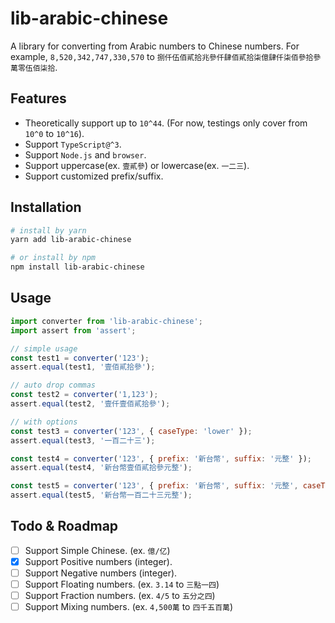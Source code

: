 # lib-arabic-chinese

A library for converting from Arabic numbers to Chinese numbers. For example, `8,520,342,747,330,570` to `捌仟伍佰貳拾兆參仟肆佰貳拾柒億肆仟柒佰參拾參萬零伍佰柒拾`.

## Features

- Theoretically support up to `10^44`. (For now, testings only cover from `10^0` to `10^16`).
- Support `TypeScript@^3`.
- Support `Node.js` and `browser`.
- Support uppercase(ex. `壹貳參`) or lowercase(ex. `一二三`).
- Support customized prefix/suffix.

## Installation

```bash
# install by yarn
yarn add lib-arabic-chinese

# or install by npm
npm install lib-arabic-chinese
```

## Usage

```javascript
import converter from 'lib-arabic-chinese';
import assert from 'assert';

// simple usage
const test1 = converter('123');
assert.equal(test1, '壹佰貳拾參');

// auto drop commas
const test2 = converter('1,123');
assert.equal(test2, '壹仟壹佰貳拾參');

// with options
const test3 = converter('123', { caseType: 'lower' });
assert.equal(test3, '一百二十三');

const test4 = converter('123', { prefix: '新台幣', suffix: '元整' });
assert.equal(test4, '新台幣壹佰貳拾參元整');

const test5 = converter('123', { prefix: '新台幣', suffix: '元整', caseType: 'lower' });
assert.equal(test5, '新台幣一百二十三元整');
```

## Todo & Roadmap

- [ ] Support Simple Chinese. (ex. `億/亿`)
- [x] Support Positive numbers (integer).
- [ ] Support Negative numbers (integer).
- [ ] Support Floating numbers. (ex. `3.14` to `三點一四`)
- [ ] Support Fraction numbers. (ex. `4/5` to `五分之四`)
- [ ] Support Mixing numbers. (ex. `4,500萬` to `四千五百萬`)
